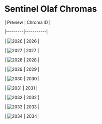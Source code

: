 # Sentinel Olaf Chromas


| Preview | Chroma ID |

|---------|-----------|

| ![2026](https://raw.communitydragon.org/latest/plugins/rcp-be-lol-game-data/global/default/v1/champion-chroma-images/2/2026.png) | 2026 |

| ![2027](https://raw.communitydragon.org/latest/plugins/rcp-be-lol-game-data/global/default/v1/champion-chroma-images/2/2027.png) | 2027 |

| ![2028](https://raw.communitydragon.org/latest/plugins/rcp-be-lol-game-data/global/default/v1/champion-chroma-images/2/2028.png) | 2028 |

| ![2029](https://raw.communitydragon.org/latest/plugins/rcp-be-lol-game-data/global/default/v1/champion-chroma-images/2/2029.png) | 2029 |

| ![2030](https://raw.communitydragon.org/latest/plugins/rcp-be-lol-game-data/global/default/v1/champion-chroma-images/2/2030.png) | 2030 |

| ![2031](https://raw.communitydragon.org/latest/plugins/rcp-be-lol-game-data/global/default/v1/champion-chroma-images/2/2031.png) | 2031 |

| ![2032](https://raw.communitydragon.org/latest/plugins/rcp-be-lol-game-data/global/default/v1/champion-chroma-images/2/2032.png) | 2032 |

| ![2033](https://raw.communitydragon.org/latest/plugins/rcp-be-lol-game-data/global/default/v1/champion-chroma-images/2/2033.png) | 2033 |

| ![2034](https://raw.communitydragon.org/latest/plugins/rcp-be-lol-game-data/global/default/v1/champion-chroma-images/2/2034.png) | 2034 |